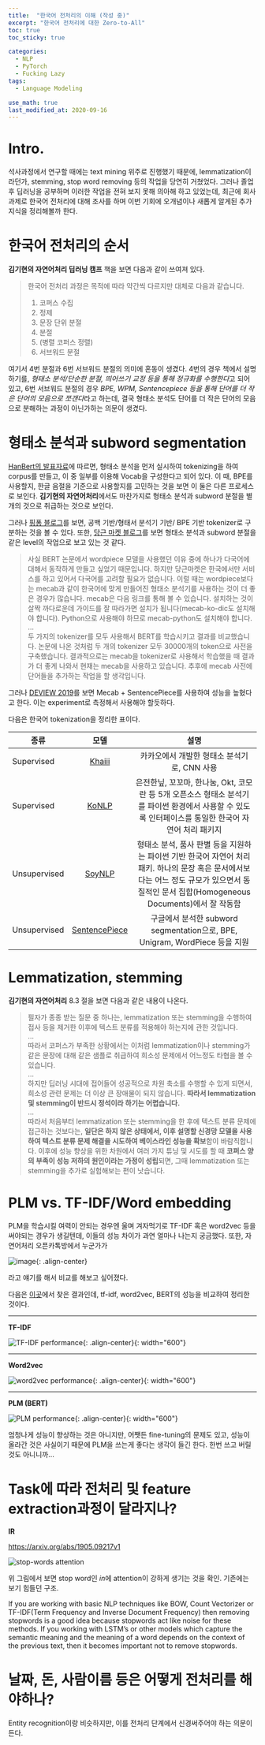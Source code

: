 ```yaml
---
title:  "한국어 전처리의 이해 (작성 중)"
excerpt: "한국어 전처리에 대한 Zero-to-All"
toc: true
toc_sticky: true

categories:
  - NLP
  - PyTorch
  - Fucking Lazy
tags:
  - Language Modeling

use_math: true
last_modified_at: 2020-09-16
---
```


# Intro.

석사과정에서 연구할 때에는 text mining 위주로 진행했기 때문에, lemmatization이라던가, stemming, stop word removing 등의 작업을 당연히 거쳤었다. 그러나 졸업 후 딥러닝을 공부하며 이러한 작업을 전혀 보지 못해 의아해 하고 있었는데, 최근에 회사 과제로 한국어 전처리에 대해 조사를 하며 이번 기회에 오개념이나 새롭게 알게된 추가 지식을 정리해볼까 한다.

# 한국어 전처리의 순서

**김기현의 자연어처리 딥러닝 캠프** 책을 보면 다음과 같이 쓰여져 있다.
> 한국어 전처리 과정은 목적에 따라 약간씩 다르지만 대체로 다음과 같습니다.  
> 1. 코퍼스 수집
> 2. 정제
> 3. 문장 단위 분절
> 4. 분절
> 5. (병렬 코퍼스 정렬)
> 6. 서브워드 분절

여기서 4번 분절과 6번 서브워드 분절의 의미에 혼동이 생겼다. 4번의 경우 책에서 설명하기를, *형태소 분석/단순한 분절, 띄어쓰기 교정 등을 통해 정규화를 수행한다*고 되어 있고, 6번 서브워드 분절의 경우 *BPE, WPM, Sentencepiece 등을 통해 단어를 더 작은 단어의 모음으로 쪼갠다*라고 하는데, 결국 형태소 분석도 단어를 더 작은 단어의 모음으로 분해하는 과정이 아닌가하는 의문이 생겼다.

# 형태소 분석과 subword segmentation

[HanBert의 발표자료](https://www.slideshare.net/YoungHCHO/hanbert-korquad-20-by-twoblock-ai)에 따르면, 형태소 분석을 먼저 실시하여 tokenizing을 하여 corpus를 만들고, 이 중 일부를 이용해 Vocab을 구성한다고 되어 있다. 이 때, BPE를 사용할지, 한글 음절을 기준으로 사용할지를 고민하는 것을 보면 이 둘은 다른 프로세스로 보인다. **김기현의 자연어처리**에서도 마찬가지로 형태소 분석과 subword 분절을 별개의 것으로 취급하는 것으로 보인다.

그러나 [핑퐁 블로그](https://blog.pingpong.us/dialog-bert-tokenizer/)를 보면, 공백 기반/형태서 분석기 기반/ BPE 기반 tokenizer로 구분하는 것을 볼 수 있다. 또한, [당근 마켓 블로그](https://medium.com/daangn/%EB%94%A5%EB%9F%AC%EB%8B%9D%EC%9C%BC%EB%A1%9C-%EB%8F%99%EB%84%A4%EC%83%9D%ED%99%9C-%EA%B2%8C%EC%8B%9C%EA%B8%80-%ED%95%84%ED%84%B0%EB%A7%81%ED%95%98%EA%B8%B0-263cfe4bc58d)를 보면 형태소 분석과 subword 분절을 같은 level의 작업으로 보고 있는 것 같다. 

> 사실 BERT 논문에서 wordpiece 모델을 사용했던 이유 중에 하나가 다국어에 대해서 동작하게 만들고 싶었기 때문입니다. 하지만 당근마켓은 한국에서만 서비스를 하고 있어서 다국어를 고려할 필요가 없습니다. 이럴 때는 wordpiece보다는 mecab과 같이 한국어에 맞게 만들어진 형태소 분석기를 사용하는 것이 더 좋은 경우가 많습니다. mecab은 다음 링크를 통해 볼 수 있습니다. 설치하는 것이 살짝 까다로운데 가이드를 잘 따라가면 설치가 됩니다(mecab-ko-dic도 설치해야 합니다). Python으로 사용해야 하므로 mecab-python도 설치해야 합니다.  
...  
두 가지의 tokenizer를 모두 사용해서 BERT를 학습시키고 결과를 비교했습니다. 논문에 나온 것처럼 두 개의 tokenizer 모두 30000개의 token으로 사전을 구축했습니다. 결과적으로는 mecab을 tokenizer로 사용해서 학습했을 때 결과가 더 좋게 나와서 현재는 mecab을 사용하고 있습니다. 추후에 mecab 사전에 단어들을 추가하는 작업을 할 생각입니다.

그러나 [DEVIEW 2019](https://deview.kr/2019/schedule/285)를 보면 Mecab + SentencePiece를 사용하여 성능을 높혔다고 한다. 이는 experiment로 측정해서 사용해야 할듯하다.

다음은 한국어 tokenization을 정리한 표이다.

| 종류 | 모델 | 설명
| --- | :---: | :---: |
| Supervised | [Khaiii](https://github.com/kakao/khaiii) | 카카오에서 개발한 형태소 분석기로, CNN 사용 |
| Supervised | [KoNLP](https://konlpy-ko.readthedocs.io/ko/v0.4.3/) | 은전한닢, 꼬꼬마, 한나눔, Okt, 코모란 등 5개 오픈소스 형태소 분석기를 파이썬 환경에서 사용할 수 있도록 인터페이스를 통일한 한국어 자연어 처리 패키지 |
| Unsupervised | [SoyNLP](https://github.com/lovit/soynlp) |  형태소 분석, 품사 판별 등을 지원하는 파이썬 기반 한국어 자연어 처리 패키. 하나의 문장 혹은 문서에서보다는 어느 정도 규모가 있으면서 동질적인 문서 집합(Homogeneous Documents)에서 잘 작동함 |
| Unsupervised | [SentencePiece](https://github.com/google/sentencepiece) | 구글에서 분석한 subword segmentation으로, BPE, Unigram, WordPiece 등을 지원 |

# Lemmatization, stemming

**김기현의 자연어처리** 8.3 절을 보면 다음과 같은 내용이 나온다.
> 필자가 종종 받는 질문 중 하나는, lemmatization 또는 stemming을 수행하여 접사 등을 제거한 이후에 텍스트 분류를 적용해야 하는지에 관한 것입니다.  
...  
따라서 코퍼스가 부족한 상황에서는 이처럼 lemmatization이나 stemming가 같은 문장에 대해 같은 샘플로 취급하여 희소성 문제에서 어느정도 타협을 볼 수 있습니다.  
...   
하지만 딥러닝 시대에 접어들어 성공적으로 차원 축소를 수행할 수 있게 되면서, 희소성 관련 문제는 더 이상 큰 장애물이 되지 않습니다. **따라서 lemmatization 및 stemming이 반드시 정석이라 하기는 어렵습니다.**  
...  
따라서 처음부터 lemmatization 또는 stemming을 한 후에 텍스트 분류 문제에 접근하는 것보다는, **일단은 하지 않은 상태에서, 이후 설명할 신경망 모델을 사용하여 텍스트 분류 문제 해결을 시도하여 베이스라인 성능을 확보**함이 바람직합니다. 이후에 성능 향상을 위한 차원에서 여러 가지 튜닝 및 시도를 할 때 **코퍼스 양의 부족이 성능 저하의 원인이라는 가정이 성립**되면, 그때 lemmatization 또는 stemming을 추가로 실험해보는 편이 낫습니다.

# PLM vs. TF-IDF/Word embedding

PLM을 학습시킬 여력이 안되는 경우엔 울며 겨자먹기로 TF-IDF 혹은 word2vec 등을 써야되는 경우가 생길텐데, 이들의 성능 차이가 과연 얼마나 나는지 궁금했다. 또한, 자연어처리 오픈카톡방에서 누군가가 

![image](https://user-images.githubusercontent.com/47516855/93410635-46a20580-f8d4-11ea-9cfc-c096b04ce569.png){: .align-center}

라고 얘기를 해서 비교를 해보고 싶어졌다.

다음은 [이곳](https://towardsdatascience.com/text-classification-with-nlp-tf-idf-vs-word2vec-vs-bert-41ff868d1794)에서 찾은 결과인데, tf-idf, word2vec, BERT의 성능을 비교하여 정리한 것이다.

---


**TF-IDF**

![TF-IDF performance](https://miro.medium.com/max/764/1*iPL_8iJOuTJ_mrLvftwUEw.png){: .align-center}{: width="600"}

---

**Word2vec**

![word2vec performance](https://miro.medium.com/max/764/1*a39MMTNXnDaFOKFur2Z7xQ.png){: .align-center}{: width="600"}

---

**PLM (BERT)**

![PLM performance](https://miro.medium.com/max/764/1*NsiKi7b0JGlCQPLpeVkftA.png){: .align-center}{: width="600"}


엄청나게 성능이 향상하는 것은 아니지만, 어쨋든 fine-tuning의 문제도 있고, 성능이 올라간 것은 사실이기 때문에 PLM을 쓰는게 좋다는 생각이 들긴 한다. 한번 쓰고 버릴 것도 아니니까...



# Task에 따라 전처리 및 feature extraction과정이 달라지나?

**IR**

https://arxiv.org/abs/1905.09217v1

![stop-words attention](https://user-images.githubusercontent.com/40360823/72411227-d45dac00-37ad-11ea-9732-eabe3027eb33.png)

위 그림에서 보면 stop word인 *in*에 attention이 강하게 생기는 것을 확인. 기존에는 보기 힘들던 구조.


If you are working with basic NLP techniques like BOW, Count Vectorizer or TF-IDF(Term Frequency and Inverse Document Frequency) then removing stopwords is a good idea because stopwords act like noise for these methods. If you working with LSTM’s or other models which capture the semantic meaning and the meaning of a word depends on the context of the previous text, then it becomes important not to remove stopwords.


# 날짜, 돈, 사람이름 등은 어떻게 전처리를 해야하나?

Entity recognition이랑 비슷하지만, 이를 전처리 단계에서 신경써주어야 하는 의문이 든다.